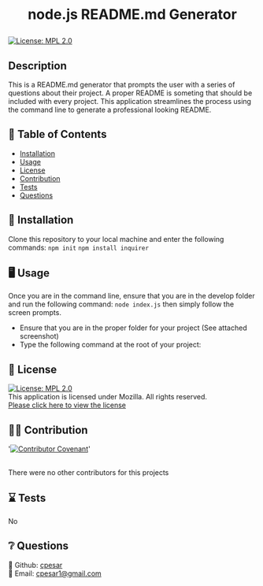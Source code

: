 # <p align="center"> node.js README.md Generator </p>
  
  [![License: MPL 2.0](https://img.shields.io/badge/License-MPL%202.0-brightgreen.svg)](https://opensource.org/licenses/MPL-2.0) 
  <br />

  ## Description
  This is a README.md generator that prompts the user with a series of questions about their project. A proper README is someting that should be included with every project. This application streamlines the process  using the command line to generate a professional looking README.
  <br />
  
  
  

  ## :open_book: Table of Contents
  * [Installation](#installation)
  * [Usage](#usage)
  * [License](#license)
  * [Contribution](#contribution)
  * [Tests](#tests)
  * [Questions](#questions)

  

  ## :wrench: Installation
  <a name="installation">Clone this repository to your local machine and enter the following commands: ``npm init`` ``npm install inquirer`` </a>
  

  ## :desktop_computer: Usage
  <a name="usage">Once you are in the command line, ensure that you are in the develop folder and run the following command: ``node index.js`` then simply follow the screen prompts.</a>
  <br />
  * Ensure that you are in the proper folder for your project (See attached screenshot)
  * Type the following command at the root of your project:
  

  ## :scroll: License 
  [![License: MPL 2.0](https://img.shields.io/badge/License-MPL%202.0-brightgreen.svg)](https://opensource.org/licenses/MPL-2.0)
  <br />This application is licensed under Mozilla. All rights reserved.<br />[Please click here to view the license](https://www.mozilla.org/en-US/MPL/2.0/FAQ/)


  ## :weight_lifting_man: Contribution
  '[![Contributor Covenant](https://img.shields.io/badge/Contributor%20Covenant-2.0-4baaaa.svg)](code_of_conduct.md)'

  <br /><a name="contribution">There were no other contributors for this projects</a>
  

  ## :hourglass: Tests
  <a name="tests">No</a>
  

  ## :grey_question: Questions
  :wave: Github: <a name = "questions">[cpesar](https://github.com/cpesar)</a>
  <br />
  :postbox: Email: <a name = "questions">cpesar1@gmail.com</a>
  

  



  


  



